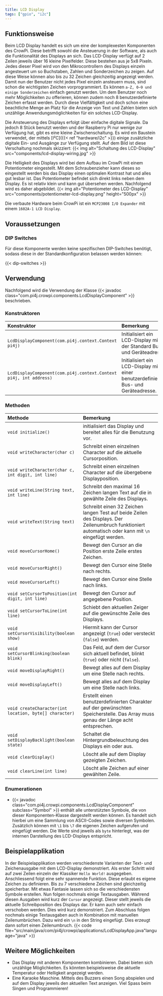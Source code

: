 ```yaml
---
title: LCD Display
tags: ["gpio", "i2c"]
---
```


## Funktionsweise

Beim LCD Display handelt es sich um eine der komplexesten Komponenten des CrowPi. Diese betrifft sowohl die Ansteuerung in der Software, als
auch die Funktionalität des Displays an sich. Das LCD-Display verfügt auf 2 Zeilen jeweils über 16 kleine Pixelfelder. Diese bestehen aus je
5x8 Pixeln. Jedes dieser Pixel wird von den Mikrocontrollern des Displays einzeln angesteuert um so Buchstaben, Zahlen und Sonderzeichen zu
zeigen. Auf diese Weise können also bis zu 32 Zeichen gleichzeitig angezeigt werden. Damit nun der Benutzer nicht jedes Pixel einzeln
ansteuern muss, sind schon die wichtigsten Zeichen vorprogrammiert. Es können `a-Z, 0–9 und einige Sonderzeichen` einfach genutzt werden. Um
dem Benutzer noch mehr Möglichkeiten zu offerieren, können zudem noch 8 benutzerdefinierte Zeichen erfasst werden. Durch diese
Vielfältigkeit und doch schon eine beachtliche Menge an Platz für die Anzeige von Text und Zahlen bieten sich unzählige Anwendungsmöglichkeiten
für ein solches LCD-Display.

Die Ansteuerung des Displays erfolgt über einfache digitale Signale. Da jedoch 8 Stück benutzt werden und der Raspberry Pi nur wenige zur
Verfügung hat, gibt es eine kleine Zwischenschaltung. Es wird ein Baustein verwendet, der mittels
[I²C]({{< ref "hardware/i2c" >}}) einige zusätzliche digitale Ein- und Ausgänge zur Verfügung stellt. Auf dem Bild ist diese Verschaltung
nochmals skizziert: {{< img alt="Schaltung des LCD-Display" src="components/lcd-display-wiring.jpg" >}}

Die Helligkeit des Displays wird bei dem Aufbau im CrowPi mit einem Potentiometer eingestellt. Mit dem Schraubenzieher kann dieses so
eingestellt werden bis das Display einen optimalen Kontrast hat und alles gut lesbar ist. Das Potentiometer befindet sich direkt links neben
dem Display. Es ist relativ klein und kann gut übersehen werden. Nachfolgend wird es daher abgebildet. {{< img
alt="Potentiometer des LCD-Display" src="components/potentiometer-lcd-display.png" height="500px" >}}

Die verbaute Hardware beim CrowPi ist ein `MCP23008 I/O Expander` mit einem `1602A-1 LCD Display`.

## Voraussetzungen

### DIP Switches

Für diese Komponente werden keine spezifischen DIP-Switches benötigt, sodass diese in der Standardkonfiguration belassen werden können:

{{< dip-switches >}}

## Verwendung

Nachfolgend wird die Verwendung der Klasse {{< javadoc class="com.pi4j.crowpi.components.LcdDisplayComponent" >}} beschrieben.

### Konstruktoren

| Konstruktor                                                       | Bemerkung                                                                           |
|:------------------------------------------------------------------|:------------------------------------------------------------------------------------|
| `LcdDisplayComponent(com.pi4j.context.Context pi4j)`              | Initialisiert ein LCD-Display mit der Standard Bus- und Geräteadresse.              |
| `LcdDisplayComponent(com.pi4j.context.Context pi4j, int address)` | Initialisiert ein LCD-Display mit einer benutzerdefinierten Bus- und Geräteadresse. |

### Methoden

| Methode                                                | Bemerkung                                                                                                                                            |
|:-------------------------------------------------------|:-----------------------------------------------------------------------------------------------------------------------------------------------------|
| `void initialize()`                                    | initialisiert das Display und bereitet alles für die Benutzung vor.                                                                                  |
| `void writeCharacter(char c)`                          | Schreibt einen einzelnen Character auf die aktuelle Cursorposition.                                                                                   |
| `void writeCharacter(char c, int digit, int line)`     | Schreibt einen einzelnen Character auf die übergebene Displayposition.                                                                                |
| `void writeLine(String text, int line)`                | Schreibt den maximal 16 Zeichen langen Text auf die in gewählte Zeile des Displays.                                                                   |
| `void writeText(String text)`                          | Schreibt einen 32 Zeichen langen Test auf beide Zeilen des Displays. Der Zeilenumbruch funktioniert automatisch oder kann mit `\n` eingefügt werden. |
| `void moveCursorHome()`                                | Bewegt den Cursor an die Position erste Zeile erstes Zeichen.                                                                                        |
| `void moveCursorRight()`                               | Bewegt den Cursor eine Stelle nach rechts.                                                                                                           |
| `void moveCursorLeft()`                                | Bewegt den Cursor eine Stelle nach links.                                                                                                            |
| `void setCursorToPosition(int digit, int line)`        | Bewegt den Cursor auf angegebene Position.                                                                                                           |
| `void setCursorToLine(int line)`                       | Schiebt den aktuellen Zeiger auf die gewünschte Zeile des Displays.                                                                                  |
| `void setCursorVisibility(boolean show)`               | Hiermit kann der Cursor angezeigt (`true`) oder versteckt (`false`) werden.                                                                          |
| `void setCursorBlinking(boolean blink)`                | Das Feld, auf dem der Cursor sich aktuell befindet, blinkt (`true`) oder nicht (`false`).                                                             |
| `void moveDisplayRight()`                              | Bewegt alles auf dem Display um eine Stelle nach rechts.                                                                                             |
| `void moveDisplayLeft()`                               | Bewegt alles auf dem Display um eine Stelle nach links.                                                                                              |
| `void createCharacter(int location, byte[] character)` | Erstellt einen benutzerdefinierten Charakter auf der gewünschten Speicherstelle. Das Array muss genau der Länge acht entsprechen.                     |
| `void setDisplayBacklight(boolean state)`              | Schaltet die Hintergrundbeleuchtung des Displays ein oder aus.                                                                                       |
| `void clearDisplay()`                                  | Löscht alle auf dem Display gezeigten Zeichen.                                                                                                       |
| `void clearLine(int line)`                             | Löscht alle Zeichen auf einer gewählten Zeile.                                                                                                       |

### Enumerationen

- {{< javadoc class="com.pi4j.crowpi.components.LcdDisplayComponent" subclass="Symbol" >}} enthält alle unterstützten Symbole, die von
  dieser Komponenten-Klasse dargestellt werden können. Es handelt sich hierbei um eine Sammlung von ASCII-Codes sowie diversen Symbolen.
  Zusätzlich können mit `\1` bis `\7` die eigenen Zeichen aufgerufen und eingefügt werden. Die Werte sind jeweils als `byte` hinterlegt, was
  der internen Darstellung des LCD-Displays entspricht. 

## Beispielapplikation

In der Beispielapplikation werden verschiedenste Varianten der Text- und Zeichenausgabe mit dem LCD-Display demonstriert. Als erster Schritt
wird auf zwei Zeilen einzeln der Klassiker `Hello World!` ausgegeben. Anschliessend folgt eine sehr spannende Funktion. Diese erlaubt es
eigene Zeichen zu definieren. Bis zu 7 verschiedene Zeichen sind gleichzeitig speicherbar. Mit etwas Fantasie lassen sich so die
verschiedensten Symbole erstellen. Nun folgen nochmals einige Textausgaben. Während diesen Ausgaben wird kurz der `Cursor` angezeigt. Dieser
stellt jeweils die aktuelle Schreibposition des Displays dar. Er kann auch sehr einfach verschoben werden. Dies wird kurz
demonstriert. Zum Abschluss folgen nochmals einige Textausgaben auch in Kombination mit manuellen Zeilenumbrüchen. Dazu wird ein `\n` in den
String eingefügt. Dies erzeugt dann sofort einen Zeilenumbruch.
{{< code file="src/main/java/com/pi4j/crowpi/applications/LcdDisplayApp.java"language="java" >}}

## Weitere Möglichkeiten

- Das Display mit anderen Komponenten kombinieren. Dabei bieten sich unzählige Möglichkeiten. Es könnten beispielsweise die aktuelle Temperatur oder
  Helligkeit angezeigt werden.
- Eine Karaoke Maschine. Mittels des Buzzers einen Song abspielen und auf dem Display jeweils den aktuellen Text anzeigen. Viel Spass beim
  Singen und Programmieren!

